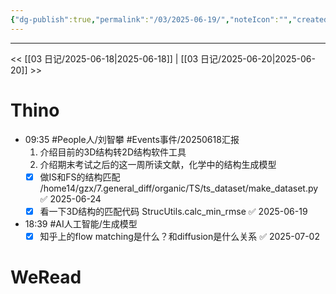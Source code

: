 ```yaml
---
{"dg-publish":true,"permalink":"/03/2025-06-19/","noteIcon":"","created":"2025-01-31T00:35","updated":"2025-07-01T13:38"}
---
```



---
<< [[03 日记/2025-06-18\|2025-06-18]]  |  [[03 日记/2025-06-20\|2025-06-20]]  >>

# Thino
- 09:35
    #People人/刘智攀 #Events事件/20250618汇报
    1. 介绍目前的3D结构转2D结构软件工具
    2. 介绍期末考试之后的这一周所读文献，化学中的结构生成模型
    - [x] 做IS和FS的结构匹配 /home14/gzx/7.general_diff/organic/TS/ts_dataset/make_dataset.py ✅ 2025-06-24
    - [x] 看一下3D结构的匹配代码 StrucUtils.calc_min_rmse ✅ 2025-06-19
- 18:39 
    #AI人工智能/生成模型 
    - [x] 知乎上的flow matching是什么？和diffusion是什么关系 ✅ 2025-07-02

# WeRead